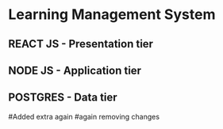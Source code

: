 # Learning Management System

## REACT JS - Presentation tier
## NODE JS - Application tier
## POSTGRES - Data tier

#Added extra again
#again
removing changes
